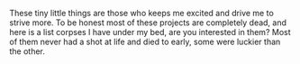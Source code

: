 These tiny little things are those who keeps me excited and drive me to strive more. To be honest most of these projects are completely dead, and here is a list corpses I have under my bed, are you interested in them? Most of them never had a shot at life and died to early, some were luckier than the other. 
